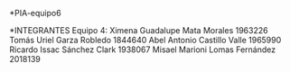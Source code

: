 *PIA-equipo6

*INTEGRANTES Equipo 4:
   Ximena Guadalupe Mata Morales 1963226
   Tomás Uriel Garza Robledo 1844640
   Abel Antonio Castillo Valle 1965990
   Ricardo Issac Sánchez Clark 1938067
   Misael Marioni Lomas Fernández 2018139